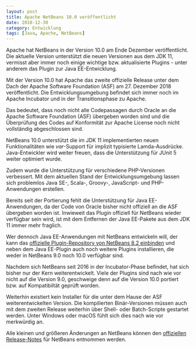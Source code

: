 ```yaml
---
layout: post
title: Apache NetBeans 10.0 veröffentlicht 
date: 2018-12-30
category: Entwicklung
tags: [Java, Apache, NetBeans]
---
```

Apache hat NetBeans in der Version 10.0 am Ende Dezember veröffentlicht.
Die aktuelle Version unterstützt die neuen Versionen aus dem JDK 11, vermisst aber immer
noch einige wichtige bzw. aktualisierte Plugins - unter anderem das Plugin zur Java EE-Entwicklung.

<!--more-->

Mit der Version 10.0 hat Apache das zweite offizielle Release unter dem Dach der Apache Software Foundation (ASF) am 27. Dezember 2018 veröffentlicht. Die Entwicklungsumgebung befindet sich immer noch im Apache Incubator und in der Transitionsphase zu Apache. 

Das bedeutet, dass noch nicht alle Codepassagen durch Oracle an die Apache Software Foundation (ASF) übergeben worden sind und die Überprüfung des Codes auf Konformität zur Apache License noch nicht vollständig abgeschlossen sind.

NetBeans 10.0 unterstützt die im JDK 11 implementierten neuen Funktionalitäten wie _var_-Support für implizit typisierte Lamda-Ausdrücke. Java-Entwickler wird weiter freuen, dass die Unterstützung für JUnit 5 weiter optimiert wurde.

Zudem wurde die Unterstützung für verschiedene PHP-Versionen verbessert. Mit dem aktuellen Stand der Entwicklungsumgebung lassen sich problemlos Java SE-, Scala-, Groovy-, JavaScript- und PHP-Anwendungen erstellen.

Bereits seit der Portierung fehlt die Unterstützung für Java EE-Anwendungen, da der Code von Oracle bisher nicht offiziell an die ASF übergeben worden ist. Inwieweit das Plugin offiziell für NetBeans wieder verfügbar sein wird, ist mit dem Entfernen der Java EE-Pakete aus dem JDK 11 immer mehr fraglich.

Wer dennoch Java EE-Anwendungen mit NetBeans entwickeln will, der kann das [offizielle Plugin-Repository von NetBeans 8.2 einbinden](https://dzone.com/articles/notes-on-java-eejakarta-ee-support-for-netbeans-9) und neben dem Java EE-Plugin auch noch weitere Plugins installieren, die weder in NetBeans 9.0 noch 10.0 verfügbar sind.

Nachdem sich NetBeans seit 2016 in der Incubator-Phase befindet, hat sich bisher nur der Kern weiterentwickelt. Viele der Plugins sind nach wie vor nicht auf die Version 9.0, geschweige denn auf die Version 10.0 portiert bzw. auf Kompatibiltät geprüft worden.

Weiterhin existiert kein Installer für die unter dem Hause der ASF weiterentwickelten Version. Die kompilierten Binär-Versionen müssen auch mit dem zweiten Release weiterhin über Shell- oder Batch-Scripte gestartet werden. Unter Windows oder macOS fühlt sich dies nach wie vor merkwürdig an.

Alle kleinen und größeren Änderungen an NetBeans können den [offiziellen Release-Notes](https://cwiki.apache.org/confluence/display/NETBEANS/Apache+NetBeans+10) für NetBeans entnommen werden.


